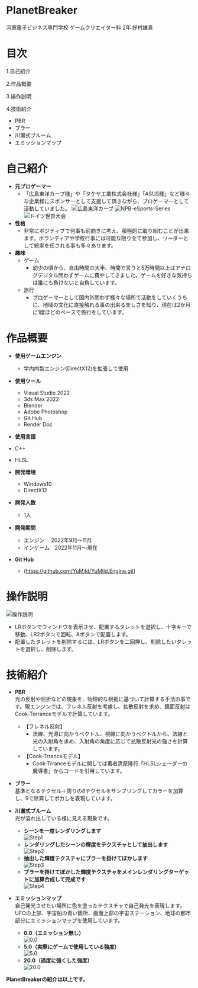 # PlanetBreaker

河原電子ビジネス専門学校
ゲームクリエイター科 2年 好村雄真

# 目次

1.自己紹介

2.作品概要

3.操作説明

4.技術紹介

- PBR
- ブラー
- 川瀬式ブルーム
- エミッションマップ

# 自己紹介

- **元プロゲーマー**
  - 「広島東洋カープ様」や「タケヤ工業株式会社様」「ASUS様」など様々な企業様にスポンサーとして支援して頂きながら、プロゲーマーとして活動していました。
  ![広島東洋カープ](広島東洋カープ.png)
  ![NPB-eSports-Series](NPB_eSports_Series.png)
  ![ドイツ世界大会](ドイツ世界大会.png)
- **性格**
  - 非常にポジティブで何事も前向きに考え、積極的に取り組むことが出来ます。ボランティアや学校行事には可能な限り全て参加し、リーダーとして統率を任される事も多々あります。
- **趣味**
  - ゲーム
    - 幼少の頃から、自由時間の大半、時間で言うと5万時間以上はアナログデジタル問わずゲームに費やしてきました。ゲームを好きな気持ちは誰にも負けないと自負しています。
  - 旅行
      - プロゲーマーとして国内外問わず様々な場所で活動をしていくうちに、地域の文化に直接触れる事の出来る楽しさを知り、現在は2か月に1度ほどのペースで旅行をしています。

# 作品概要

- **使用ゲームエンジン**
  - 学内内製エンジン(DirectX12)を拡張して使用

- **使用ツール**
  - Visual Studio 2022
  - 3ds Max 2022
  - Blender
  - Adobe Photoshop
  - Git Hub
  - Render Doc

- **使用言語**
- C++
- HLSL

- **開発環境**  
  - Windows10
  - DirectX12

- **開発人数**
  - 1人

- **開発期間**
  - エンジン 　2022年9月～11月
  - インゲーム　2022年11月～現在

- **Git Hub**
  - (https://github.com/YuMild/YuMild.Engine.git)

# 操作説明

![操作説明](Controller.png)

- LRボタンでウィンドウを表示させ、配置するタレットを選択し、十字キーで移動、LR2ボタンで回転、Aボタンで配置します。
- 配置したタレットを削除するには、LRボタンを二回押し、削除したいタレットを選択し、削除します。

# 技術紹介

- **PBR**  
  光の反射や屈折などの現象を、物理的な根拠に基づいて計算する手法の事です。現エンジンでは、フレネル反射を考慮し、拡散反射を求め、鏡面反射はCook-Torranceモデルで計算しています。
  - 【フレネル反射】
    - 法線、光源に向かうベクトル、視線に向かうベクトルから、法線と光の入射角を求め、入射角の角度に応じて拡散反射光の強さを計算しています。
  - 【Cook-Trranceモデル】
    - Cook-Trranceモデルに関しては著者清原隆行「HLSLシェーダーの魔導書」からコードを引用しています。

- **ブラー**  
  基準となるテクセル＋周りの8テクセルをサンプリングしてカラーを加算し、9で除算してボカしを表現しています。

- **川瀬式ブルーム**  
  光が溢れ出している様に見える現象です。  
  - **シーンを一度レンダリングします**  
![Step1](Bloom_1.png)
  - **レンダリングしたシーンの輝度をテクスチャとして抽出します**  
![Step2](Bloom_2.png)
  - **抽出した輝度テクスチャにブラーを掛けてぼかします**  
![Step3](Bloom_3.png)
  - **ブラーを掛けてぼかした輝度テクスチャをメインレンダリングターゲットに加算合成して完成です**  
![Step4](Bloom_4.png)

- **エミッションマップ**  
  自己発光させたい場所に色を塗ったテクスチャで自己発光を表現します。  
  UFOの上部、宇宙船の青い箇所、画面上部の宇宙ステーション、地球の都市部分にエミッションマップを使用しています。
  - **0.0（エミッション無し）**  
![0.0](Emission_1.png)
  - **5.0（実際にゲームで使用している強度）**  
![5.0](Emission_2.png)
  - **20.0（過度に強くした強度）**  
![20.0](Emission_3.png)
  
**PlanetBreakerの紹介は以上です。**
